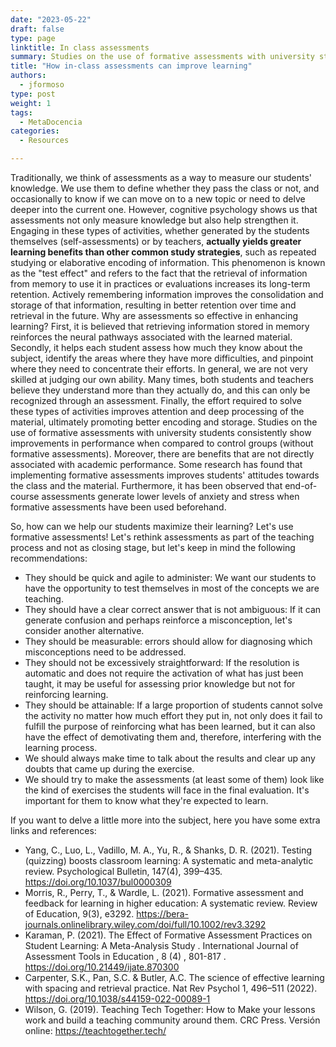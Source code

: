 ```yaml
---
date: "2023-05-22"
draft: false
type: page
linktitle: In class assessments
summary: Studies on the use of formative assessments with university students consistently show improvements in performance.
title: "How in-class assessments can improve learning"
authors:
  - jformoso
type: post
weight: 1
tags: 
  - MetaDocencia 
categories:
  - Resources

---
```


Traditionally, we think of assessments as a way to measure our students' knowledge. We use them to define whether they pass the class or not, and occasionally to know if we can move on to a new topic or need to delve deeper into the current one.
However, cognitive psychology shows us that assessments not only measure knowledge but also help strengthen it. Engaging in these types of activities, whether generated by the students themselves (self-assessments) or by teachers, **actually yields greater learning benefits than other common study strategies**, such as repeated studying or elaborative encoding of information.
This phenomenon is known as the "test effect" and refers to the fact that the retrieval of information from memory to use it in practices or evaluations increases its long-term retention. Actively remembering information improves the consolidation and storage of that information, resulting in better retention over time and retrieval in the future.
Why are assessments so effective in enhancing learning? First, it is believed that retrieving information stored in memory reinforces the neural pathways associated with the learned material. Secondly, it helps each student assess how much they know about the subject, identify the areas where they have more difficulties, and pinpoint where they need to concentrate their efforts. In general, we are not very skilled at judging our own ability. Many times, both students and teachers believe they understand more than they actually do, and this can only be recognized through an assessment. Finally, the effort required to solve these types of activities improves attention and deep processing of the material, ultimately promoting better encoding and storage. 
Studies on the use of formative assessments with university students consistently show improvements in performance when compared to control groups (without formative assessments). Moreover, there are benefits that are not directly associated with academic performance. Some research has found that implementing formative assessments improves students' attitudes towards the class and the material. Furthermore, it has been observed that end-of-course assessments generate lower levels of anxiety and stress when formative assessments have been used beforehand.

So, how can we help our students maximize their learning? Let's use formative assessments! Let's rethink assessments as part of the teaching process and not as closing stage, but let's keep in mind the following recommendations:

- They should be quick and agile to administer: We want our students to have the opportunity to test themselves in most of the concepts we are teaching.
- They should have a clear correct answer that is not ambiguous: If it can generate confusion and perhaps reinforce a misconception, let's consider another alternative.
- They should be measurable: errors should allow for diagnosing which misconceptions need to be addressed.
- They should not be excessively straightforward: If the resolution is automatic and does not require the activation of what has just been taught, it may be useful for assessing prior knowledge but not for reinforcing learning.
- They should be attainable: If a large proportion of students cannot solve the activity no matter how much effort they put in, not only does it fail to fulfill the purpose of reinforcing what has been learned, but it can also have the effect of demotivating them and, therefore, interfering with the learning process.
- We should always make time to talk about the results and clear up any doubts that came up during the exercise.
- We should try to make the assessments (at least some of them) look like the kind of exercises the students will face in the final evaluation. It's important for them to know what they're expected to learn.

If you want to delve a little more into the subject, here you have some extra links and references: 

- Yang, C., Luo, L., Vadillo, M. A., Yu, R., & Shanks, D. R. (2021). Testing (quizzing) boosts classroom learning: A systematic and meta-analytic review. Psychological Bulletin, 147(4), 399–435. https://doi.org/10.1037/bul0000309 
- Morris, R., Perry, T., & Wardle, L. (2021). Formative assessment and feedback for learning in higher education: A systematic review. Review of Education, 9(3), e3292. https://bera-journals.onlinelibrary.wiley.com/doi/full/10.1002/rev3.3292 
- Karaman, P. (2021). The Effect of Formative Assessment Practices on Student Learning: A Meta-Analysis Study . International Journal of Assessment Tools in Education , 8 (4) , 801-817 . https://doi.org/10.21449/ijate.870300
- Carpenter, S.K., Pan, S.C. & Butler, A.C. The science of effective learning with spacing and retrieval practice. Nat Rev Psychol 1, 496–511 (2022). https://doi.org/10.1038/s44159-022-00089-1
- Wilson, G. (2019). Teaching Tech Together: How to Make your lessons work and build a teaching community around them. CRC Press. Versión online: https://teachtogether.tech/ 
